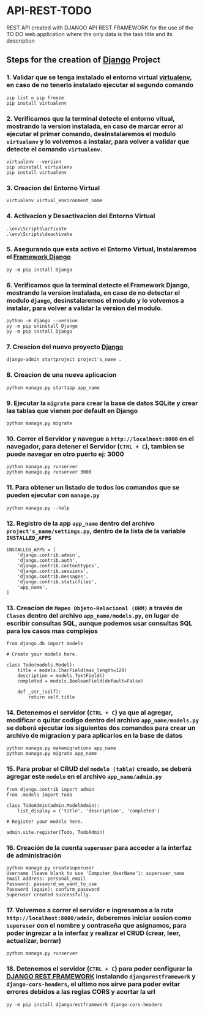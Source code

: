 # API-REST-TODO
REST API created with DJANGO API REST FRAMEWORK for the use of the TO DO web application where the only data is the task title and its description

## Steps for the creation of [Django](https://docs.djangoproject.com/en/4.1/intro/tutorial01/) Project

### 1. Validar que se tenga instalado el entorno virtual [virtualenv](https://omes-va.com/virtualenv-python/), en caso de no tenerlo instalado ejecutar el segundo comando
    pip list o pip freeze
    pip install virtualenv
### 2. Verificamos que la terminal detecte el entorno vitual, mostrando la version instalada, en caso de marcar error al ejecutar el primer comando, desinstalaremos el modulo `virtualenv` y lo volvemos a instalar, para volver a validar que detecte el comando `virtualenv`.
    virtualenv --version
    pip uninstall virtualenv
    pip install virtualenv
### 3. Creacion del Entorno Virtual
    virtualenv virtual_environment_name
### 4. Activacion y Desactivacion del Entorno Virtual
    .\env\Scripts\activate
    .\env\Scripts\deactivate
### 5. Asegurando que esta activo el Entorno Virtual, Instalaremos el [Framework Django](https://docs.djangoproject.com/es/4.1/topics/install/#installing-official-release)
    py -m pip install Django
### 6. Verificamos que la terminal detecte el Framework Django, mostrando la version instalada, en caso de no detectar el modulo `django`, desinstalaremos el modulo y lo volvemos a instalar, para volver a validar la version del modulo.
    python -m django --version
    py -m pip uninstall Django
    py -m pip install Django
### 7. Creacion del nuevo proyecto [Django](https://www.digitalocean.com/community/tutorials/build-a-to-do-application-using-django-and-react)
    django-admin startproject project's_name .
### 8. Creacion de una nueva aplicacion
    python manage.py startapp app_name
### 9. Ejecutar la `migrate` para crear la base de datos SQLite y crear las tablas que vienen por default en Django
    python manage.py migrate
### 10. Correr el Servidor y navegue a `http://localhost:8000` en el navegador, para detener el Servidor (`CTRL + C`), tambien se puede navegar en otro puerto ej: 3000
    python manage.py runserver
    python manage.py runserver 3000
### 11. Para obtener un listado de todos los comandos que se pueden ejecutar con `manage.py`
    python manage.py --help
### 12. Registro de la app `app_name` dentro del archivo `project's_name/settings.py`, dentro de la lista de la variable `INSTALLED_APPS`
    INSTALLED_APPS = [
        'django.contrib.admin',
        'django.contrib.auth',
        'django.contrib.contenttypes',
        'django.contrib.sessions',
        'django.contrib.messages',
        'django.contrib.staticfiles',
        'app_name',
    ]
### 13. Creacion de `Mapeo Objeto-Relacional (ORM)` a través de `Clases` dentro del archivo `app_name/models.py`, en lugar de escribir consultas SQL, aunque podemos usar consultas SQL para los casos mas complejos
    from django.db import models

    # Create your models here.

    class Todo(models.Model):
        title = models.CharField(max_length=120)
        description = models.TextField()
        completed = models.BooleanField(default=False)

        def _str_(self):
            return self.title
### 14. Detenemos el servidor (`CTRL + C`) ya que al agregar, modificar o quitar codigo dentro del archivo `app_name/models.py` se deberá ejecutar los siguientes dos comandos para crear un archivo de migracion y para aplicarlos en la base de datos
    python manage.py makemigrations app_name
    python manage.py migrate app_name
### 15. Para probar el CRUD del `modelo (tabla)` creado, se deberá agregar este `modelo` en el archivo `app_name/admin.py`
    from django.contrib import admin
    from .models import Todo

    class TodoAdmin(admin.ModelAdmin):
        list_display = ('title', 'description', 'completed')

    # Register your models here.

    admin.site.register(Todo, TodoAdmin)
### 16. Creación de la cuenta `superuser` para acceder a la interfaz de administración
    python manage.py createsuperuser
    Username (leave blank to use 'Computer_UserName'): superuser_name
    Email address: personal_email
    Password: password_we_want_to_use
    Password (again): confirm_password
    Superuser created successfully.
### 17. Volvemos a correr el servidor e ingresamos a la ruta `http://localhost:8000/admin`, deberemos iniciar sesion como `superuser` con el nombre y contraseña que asignamos, para poder ingrezar a la interfaz y realizar el CRUD (crear, leer, actualizar, borrar)
    python manage.py runserver
### 18. Detenemos el servidor (`CTRL + C`) para poder configurar la [DJANGO REST FRAMEWORK](https://www.django-rest-framework.org/#installation) instalando `djangorestframework` y `django-cors-headers`, el ultimo nos sirve para poder evitar errores debidos a las reglas CORS y acortar la url
    py -m pip install djangorestframework django-cors-headers

